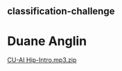 ## classification-challenge
# Duane Anglin

[CU-AI Hip-Intro.mp3.zip](https://github.com/user-attachments/files/15622221/CU-AI.Hip-Intro.mp3.zip)
